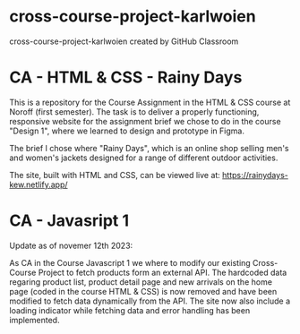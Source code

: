 # cross-course-project-karlwoien

cross-course-project-karlwoien created by GitHub Classroom

# CA - HTML & CSS - Rainy Days

This is a repository for the Course Assignment in the HTML & CSS course at Noroff (first semester). 
The task is to deliver a properly functioning, responsive website for the assignment brief we chose to do in the course "Design 1", where we learned to design and prototype in Figma. 

The brief I chose where "Rainy Days", which is an online shop selling men's and women's jackets designed for a range of different outdoor activities. 

The site, built with HTML and CSS, can be viewed live at: https://rainydays-kew.netlify.app/

# CA - Javasript 1

Update as of novemer 12th 2023: 

As CA in the Course Javascript 1 we where to modify our existing Cross-Course Project to fetch products form an external API. The hardcoded data regaring product list, product detail page and new arrivals on the home page (coded in the course HTML & CSS) is now removed and have been modified to fetch data dynamically from the API. The site now also include a loading indicator while fetching data and error handling has been implemented.
